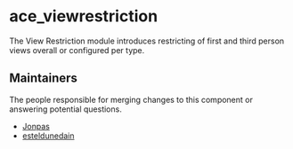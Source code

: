ace_viewrestriction
===============

The View Restriction module introduces restricting of first and third person views overall or configured per type.

## Maintainers

The people responsible for merging changes to this component or answering potential questions.

- [Jonpas](https://github.com/jonpas)
- [esteldunedain](https://github.com/esteldunedain)

